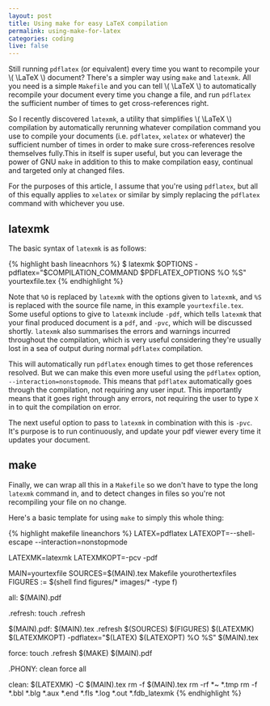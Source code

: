 ```yaml
---
layout: post
title: Using make for easy LaTeX compilation
permalink: using-make-for-latex
categories: coding
live: false
---
```


Still running `pdflatex` (or equivalent) every time you want to recompile your \\( \\LaTeX \\) document? There's a simpler way using `make` and `latexmk`. All you need is a simple `Makefile` and you can tell \\( \\LaTeX \\) to automatically recompile your document every time you change a file, and run `pdflatex` the sufficient number of times to get cross-references right.

<!--more-->

So I recently discovered `latexmk`, a utility that simplifies \\( \\LaTeX \\) compilation by automatically rerunning whatever compilation command you use to compile your documents (i.e. `pdflatex`, `xelatex` or whatever) the sufficient number of times in order to make sure cross-references resolve themselves fully.This in itself is super useful, but you can leverage the power of GNU `make` in addition to this to make compilation easy, continual and targeted only at changed files.

For the purposes of this article, I assume that you're using `pdflatex`, but all of this equally applies to `xelatex` or similar by simply replacing the `pdflatex` command with whichever you use.

## latexmk

The basic syntax of `latexmk` is as follows:

{% highlight bash lineacnhors %}
$ latexmk $OPTIONS -pdflatex="$COMPILATION_COMMAND $PDFLATEX_OPTIONS %O %S" yourtexfile.tex
{% endhighlight %}

Note that `%O` is replaced by `latexmk` with the options given to `latexmk`, and `%S` is replaced with the source file name, in this example `yourtexfile.tex`. Some useful options to give to `latexmk` include `-pdf`, which tells `latexmk` that your final produced document is a `pdf`, and `-pvc`, which will be discussed shortly. `latexmk` also summarises the errors and warnings incurred throughout the compilation, which is very useful considering they're usually lost in a sea of output during normal `pdflatex` compilation.

This will automatically run `pdflatex` enough times to get those references resolved. But we can make this even more useful using the `pdflatex` option, `--interaction=nonstopmode`. This means that `pdflatex` automatically goes through the compilation, not requiring any user input. This importantly means that it goes right through any errors, not requiring the user to type `X` in to quit the compilation on error.

The next useful option to pass to `latexmk` in combination with this is `-pvc`. It's purpose is to run continuously, and update your pdf viewer every time it updates your document.

## make

Finally, we can wrap all this in a `Makefile` so we don't have to type the long `latexmk` command in, and to detect changes in files so you're not recompiling your file on no change.

Here's a basic template for using `make` to simply this whole thing:

{% highlight makefile lineanchors %}
LATEX=pdflatex
LATEXOPT=--shell-escape --interaction=nonstopmode

LATEXMK=latexmk
LATEXMKOPT=-pcv -pdf

MAIN=yourtexfile
SOURCES=$(MAIN).tex Makefile yourothertexfiles
FIGURES := $(shell find figures/* images/* -type f)

all:    $(MAIN).pdf

.refresh:
    touch .refresh

$(MAIN).pdf: $(MAIN).tex .refresh $(SOURCES) $(FIGURES)
        $(LATEXMK) $(LATEXMKOPT) -pdflatex="$(LATEX) $(LATEXOPT) %O %S" $(MAIN).tex

force:
        touch .refresh
        $(MAKE) $(MAIN).pdf

.PHONY: clean force all

clean:
        $(LATEXMK) -C $(MAIN).tex
        rm -f $(MAIN).tex
        rm -rf *~ *.tmp
        rm -f *.bbl *.blg *.aux *.end *.fls *.log *.out *.fdb_latexmk
{% endhighlight %}
